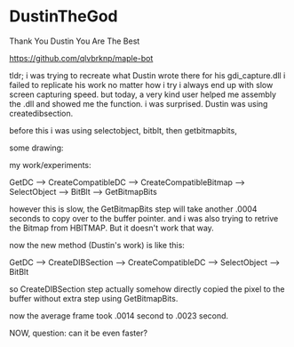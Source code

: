 # DustinTheGod
Thank You Dustin You Are The Best

https://github.com/qlvbrknp/maple-bot

tldr; i was trying to recreate what Dustin wrote there for his gdi_capture.dll
i failed to replicate his work no matter how i try i always end up with slow screen capturing speed. 
but today, a very kind user helped me assembly the .dll and showed me the function. 
i was surprised. Dustin was using createdibsection. 

before this i was using selectobject, bitblt, then getbitmapbits, 

some drawing: 

my work/experiments:

GetDC --> CreateCompatibleDC --> CreateCompatibleBitmap --> 
SelectObject --> BitBlt --> GetBitmapBits

however this is slow, the GetBitmapBits step will take another .0004 seconds to copy over to the buffer pointer. 
and i was also trying to retrive the Bitmap from HBITMAP. But it doesn't work that way. 

now the new method (Dustin's work) is like this:

GetDC --> CreateDIBSection --> CreateCompatibleDC --> 
SelectObject --> BitBlt

so CreateDIBSection step actually somehow directly copied the pixel to the buffer without extra step using GetBitmapBits. 





now the average frame took .0014 second to .0023 second. 

NOW, question: can it be even faster?